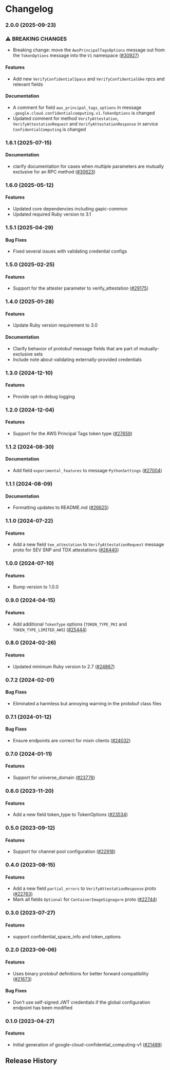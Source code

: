 # Changelog

### 2.0.0 (2025-09-23)

### ⚠ BREAKING CHANGES

* Breaking change: move the `AwsPrincipalTagsOptions` message out from the `TokenOptions` message into the `V1` namespace ([#30927](https://github.com/googleapis/google-cloud-ruby/issues/30927))

#### Features

* Add new `VerifyConfidentialSpace` and `VerifyConfidentialGke` rpcs and relevant fields 

#### Documentation

* A comment for field `aws_principal_tags_options` in message `.google.cloud.confidentialcomputing.v1.TokenOptions` is changed 
* Updated comment for method `VerifyAttestation`, `VerifyAttestationRequest` and  `VerifyAttestationResponse` in service `ConfidentialComputing` is changed 

### 1.6.1 (2025-07-15)

#### Documentation

* clarify documentation for cases when multiple parameters are mutually exclusive for an RPC method ([#30623](https://github.com/googleapis/google-cloud-ruby/issues/30623)) 

### 1.6.0 (2025-05-12)

#### Features

* Updated core dependencies including gapic-common 
* Updated required Ruby version to 3.1 

### 1.5.1 (2025-04-29)

#### Bug Fixes

* Fixed several issues with validating credential configs 

### 1.5.0 (2025-02-25)

#### Features

* Support for the attester parameter to verify_attestation ([#29175](https://github.com/googleapis/google-cloud-ruby/issues/29175)) 

### 1.4.0 (2025-01-28)

#### Features

* Update Ruby version requirement to 3.0 
#### Documentation

* Clarify behavior of protobuf message fields that are part of mutually-exclusive sets 
* Include note about validating externally-provided credentials 

### 1.3.0 (2024-12-10)

#### Features

* Provide opt-in debug logging 

### 1.2.0 (2024-12-04)

#### Features

* Support for the AWS Principal Tags token type ([#27659](https://github.com/googleapis/google-cloud-ruby/issues/27659)) 

### 1.1.2 (2024-08-30)

#### Documentation

* Add field `experimental_features` to message `PythonSettings` ([#27004](https://github.com/googleapis/google-cloud-ruby/issues/27004)) 

### 1.1.1 (2024-08-09)

#### Documentation

* Formatting updates to README.md ([#26625](https://github.com/googleapis/google-cloud-ruby/issues/26625)) 

### 1.1.0 (2024-07-22)

#### Features

* Add a new field `tee_attestation` to `VerifyAttestationRequest` message proto for SEV SNP and TDX attestations ([#26440](https://github.com/googleapis/google-cloud-ruby/issues/26440)) 

### 1.0.0 (2024-07-10)

#### Features

* Bump version to 1.0.0 

### 0.9.0 (2024-04-15)

#### Features

* Add additional `TokenType` options (`TOKEN_TYPE_PKI` and `TOKEN_TYPE_LIMITED_AWS`) ([#25444](https://github.com/googleapis/google-cloud-ruby/issues/25444)) 

### 0.8.0 (2024-02-26)

#### Features

* Updated minimum Ruby version to 2.7 ([#24867](https://github.com/googleapis/google-cloud-ruby/issues/24867)) 

### 0.7.2 (2024-02-01)

#### Bug Fixes

* Eliminated a harmless but annoying warning in the protobuf class files 

### 0.7.1 (2024-01-12)

#### Bug Fixes

* Ensure endpoints are correct for mixin clients ([#24032](https://github.com/googleapis/google-cloud-ruby/issues/24032)) 

### 0.7.0 (2024-01-11)

#### Features

* Support for universe_domain ([#23776](https://github.com/googleapis/google-cloud-ruby/issues/23776)) 

### 0.6.0 (2023-11-20)

#### Features

* Add a new field token_type to TokenOptions ([#23534](https://github.com/googleapis/google-cloud-ruby/issues/23534)) 

### 0.5.0 (2023-09-12)

#### Features

* Support for channel pool configuration ([#22918](https://github.com/googleapis/google-cloud-ruby/issues/22918)) 

### 0.4.0 (2023-08-15)

#### Features

* Add a new field `partial_errors` to `VerifyAttestationResponse` proto ([#22763](https://github.com/googleapis/google-cloud-ruby/issues/22763)) 
* Mark all fields `Optional` for `ContainerImageSignagure` proto ([#22744](https://github.com/googleapis/google-cloud-ruby/issues/22744)) 

### 0.3.0 (2023-07-27)

#### Features

* support confidential_space_info and token_options 

### 0.2.0 (2023-06-06)

#### Features

* Uses binary protobuf definitions for better forward compatibility ([#21673](https://github.com/googleapis/google-cloud-ruby/issues/21673)) 
#### Bug Fixes

* Don't use self-signed JWT credentials if the global configuration endpoint has been modified 

### 0.1.0 (2023-04-27)

#### Features

* Initial generation of google-cloud-confidential_computing-v1 ([#21489](https://github.com/googleapis/google-cloud-ruby/issues/21489)) 

## Release History

